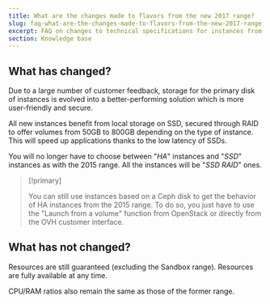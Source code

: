 ```yaml
---
title: What are the changes made to flavors from the new 2017 range?
slug: faq-what-are-the-changes-made-to-flavors-from-the-new-2017-range
excerpt: FAQ on changes to technical specifications for instances from the 2017 range.
section: Knowledge base
---
```



## What has changed?
Due to a large number of customer feedback, storage for the primary disk of instances is evolved into a better-performing solution which is more user-friendly and secure.

All new instances benefit from local storage on SSD, secured through RAID to offer volumes from 50GB to 800GB depending on the type of instance. This will speed up applications thanks to the low latency of SSDs.

You will no longer have to choose between "*HA*" instances and "*SSD*" instances as with the 2015 range. All the instances will be "*SSD RAID*" ones.



> [!primary]
>
> You can still use instances based on a Ceph disk
> to get the behavior of HA instances from the 2015 range. To do so,
> you just have to use the "Launch from a volume" function from OpenStack or
> directly from the OVH customer interface.
> 


## What has not changed?
Resources are still guaranteed (excluding the Sandbox range). Resources are fully available at any time.

CPU/RAM ratios also remain the same as those of the former range.
